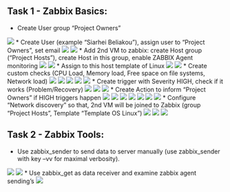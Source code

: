 ##  Task 1 - Zabbix Basics:
* Create User group “Project Owners” 
<img src="Screens/Screenshot from 2017-07-24 18-22-25.png">
* Create User (example “Siarhei Beliakou”), assign user to “Project Owners”, set email
<img src="Screens/Screenshot from 2017-07-24 18-29-39.png">
<img src="Screens/Screenshot from 2017-07-24 18-29-49.png">
* Add 2nd VM to zabbix: create Host group (“Project Hosts”), create Host in this group, enable ZABBIX Agent monitoring
<img src="Screens/Screenshot from 2017-07-24 18-47-07.png">
<img src="Screens/Screenshot from 2017-07-24 18-47-58.png">
* Assign to this host template of Linux 
<img src="Screens/Screenshot from 2017-07-24 18-49-41.png">
<img src="Screens/Screenshot from 2017-07-24 18-51-29.png">
* Create custom checks (CPU Load, Memory load, Free space on file systems, Network load)
<img src="Screens/Screenshot from 2017-07-24 18-58-49.png">
<img src="Screens/Screenshot from 2017-07-24 19-33-09.png">
<img src="Screens/Screenshot from 2017-07-24 19-33-22.png">
<img src="Screens/Screenshot from 2017-07-24 19-33-34.png">
<img src="Screens/Screenshot from 2017-07-24 19-32-56.png">
* Create trigger with Severity HIGH, check if it works (Problem/Recovery)
<img src="Screens/Screenshot from 2017-07-24 19-55-55.png">
<img src="Screens/Screenshot from 2017-07-24 20-01-08.png">
<img src="Screens/Screenshot from 2017-07-24 20-26-53.png">
* Create Action to inform “Project Owners” if HIGH triggers happen
<img src="Screens/Screenshot from 2017-07-24 20-38-07.png">
<img src="Screens/Screenshot from 2017-07-24 20-46-34.png">
<img src="Screens/Screenshot from 2017-07-24 20-46-41.png">
<img src="Screens/Screenshot from 2017-07-24 20-46-51.png">
<img src="Screens/Screenshot from 2017-07-24 21-13-56.png">
<img src="Screens/Screenshot from 2017-07-24 21-18-38.png">
<img src="Screens/Screenshot from 2017-07-24 21-18-52.png">
* Configure “Network discovery” so that, 2nd VM will be joined to Zabbix (group “Project Hosts”, Template “Template OS Linux”)
<img src="Screens/Screenshot from 2017-07-24 21-46-44.png">
<img src="Screens/Screenshot from 2017-07-24 21-58-36.png">
<img src="Screens/Screenshot from 2017-07-24 22-01-49.png">

##  Task 2 - Zabbix Tools:
* Use zabbix_sender to send data to server manually (use zabbix_sender with key –vv for maximal verbosity).
<img src="Screens/Screenshot from 2017-07-24 22-15-51.png">
<img src="Screens/Screenshot from 2017-07-24 22-18-24.png">
* Use zabbix_get as data receiver and examine zabbix agent sending’s
<img src="Screens/Screenshot from 2017-07-24 22-20-43.png">
